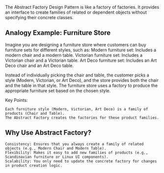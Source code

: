 The Abstract Factory Design Pattern is like a factory of factories. It provides an interface to create families of related or dependent objects without specifying their concrete classes.

## Analogy Example: Furniture Store

Imagine you are designing a furniture store where customers can buy furniture sets for different styles, such as:
    Modern furniture set: Includes a modern chair and a modern table.
    Victorian furniture set: Includes a Victorian chair and a Victorian table.
    Art Deco furniture set: Includes an Art Deco chair and an Art Deco table.

Instead of individually picking the chair and table, the customer picks a style (Modern, Victorian, or Art Deco), and the store provides both the chair and the table in that style. The furniture store uses a factory to produce the appropriate furniture set based on the chosen style.

Key Points:

    Each furniture style (Modern, Victorian, Art Deco) is a family of products (Chair and Table).
    The Abstract Factory creates the factories for these product families.

## Why Use Abstract Factory?

    Consistency: Ensures that you always create a family of related objects (e.g., Modern Chair and Modern Table).
    Flexibility: Makes it easy to add new families of products (e.g., Scandinavian furniture or Linux UI components).
    Scalability: You only need to update the concrete factory for changes in product creation logic.